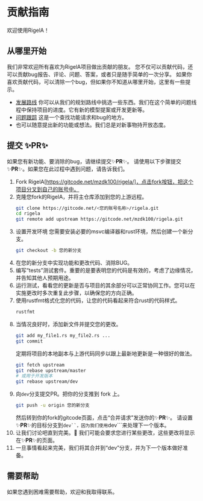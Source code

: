 # 贡献指南
欢迎使用RigelA！

## 从哪里开始
我们非常欢迎所有喜欢为RigelA项目做出贡献的朋友。
您不仅可以贡献代码，还可以贡献bug报告、评论、问题、答案，或者只是随手简单的一次分享。
如果你喜欢贡献代码，可以清除一个bug，但如果你不知道从哪里开始，这里有一些提示。
- [发展路线](https://gitcode.net/mzdk100/rigela/-/issues/1)
你可以从我们的规划路线中挑选一些东西。我们在这个简单的问题线程中保持项目的进度。它有新的模型提案或开发更新等。
- [问题跟踪](https://gitcode.net/mzdk100/rigela/-/issues/)
这是一个查找功能请求和bug的地方。
- 也可以随意提出新的功能或想法。我们总是对新事物持开放态度。

## 提交 ✨**PR**✨
如果您有新功能、要消除的bug，请继续提交✨**PR**✨。
请使用以下步骤提交✨**PR**✨。如果您在此过程中遇到问题，请告诉我们。
1. Fork RigelA[https://gitcode.net/mzdk100/rigela/]，点击fork按钮，把这个项目分叉到自己的账号中。
2. 克隆您fork的RigelA，并将主仓库添加到您的上游远程。
    ```sh
    git clone https://gitcode.net/<您的账号名称>/rigela.git
    cd rigela
    git remote add upstream https://gitcode.net/mzdk100/rigela.git
    ```
3. 设置开发环境
    您需要安装必要的msvc编译器和rust环境，然后创建一个新分支。
    ```sh
    git checkout -b 您的新分支
    ```
4. 在您的新分支中实现功能和更改代码、消除BUG。
5. 编写“tests”测试套件。重要的是要表明您的代码是有效的，考虑了边缘情况，并告知其他人预期用途。
6. 运行测试，看看您的更新是否与项目的其余部分可以正常协同工作。您可以在实施更改时多次重复此步骤，以确保您的方向正确。
7. 使用rustfmt格式化您的代码，让您的代码看起来符合rust的代码样式。
    ```sh
    rustfmt
    ```
8. 当情况良好时，添加新文件并提交您的更改。
    ```sh
    git add my_file1.rs my_file2.rs ...
    git commit
    ```
    定期将项目的本地副本与上游代码同步以跟上最新地更新是一种很好的做法。
    ```sh
    git fetch upstream
    git rebase upstream/master
    # 或用于开发版本
    git rebase upstream/dev
    ```
9. 向``dev``分支提交PR。把你的分支推到 fork 上。
    ```sh
    git push -u origin 您的新分支
    ```
    然后转到你的fork的gitcode页面，点击“合并请求”发送你的✨**PR**✨。
    请设置✨**PR**✨的目标分支到`dev``，因为我们使用`dev```来处理下一个版本。
10. 让我们讨论吧直到完美。💪
    我们可能会要求您进行某些更改，这些更改将显示在✨**PR**✨的页面。
11. 一旦事情看起来完美，我们将其合并到“dev”分支，并为下一个版本做好准备。

## 需要帮助
如果您遇到困难需要帮助，欢迎和我取得联系。
